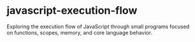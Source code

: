 # javascript-execution-flow
Exploring the execution flow of JavaScript through small programs focused on functions, scopes, memory, and core language behavior.
